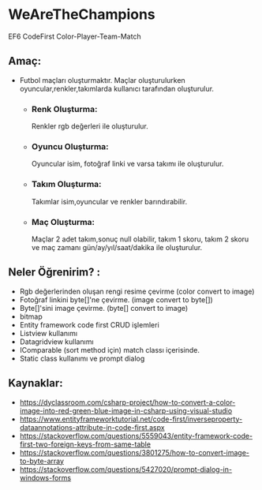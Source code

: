 # WeAreTheChampions
EF6 CodeFirst Color-Player-Team-Match 
## Amaç:
- Futbol maçları oluşturmaktır. Maçlar oluşturulurken oyuncular,renkler,takımlarda kullanıcı tarafından oluşturulur. 
  + ### Renk Oluşturma:
    Renkler rgb değerleri ile oluşturulur.
  + ### Oyuncu Oluşturma:
    Oyuncular isim, fotoğraf linki ve varsa takımı ile oluşturulur.
  + ### Takım Oluşturma:
    Takımlar isim,oyuncular ve renkler barındırabilir. 
  + ### Maç Oluşturma:
    Maçlar 2 adet takım,sonuç null olabilir, takım 1 skoru, takım 2 skoru ve maç zamanı gün/ay/yıl/saat/dakika ile oluşturulur.
## Neler Öğrenirim? :
- Rgb değerlerinden oluşan rengi resime çevirme (color convert to image)
- Fotoğraf linkini byte[]'ne çevirme. (image convert to byte[])
- Byte[]'sini image çevirme. (byte[] convert to image)
- bitmap
- Entity framework code first CRUD işlemleri
- Listview kullanımı
- Datagridview kullanımı
- IComparable (sort method için) match classı içerisinde.
- Static class kullanımı ve prompt dialog
## Kaynaklar:
- https://dyclassroom.com/csharp-project/how-to-convert-a-color-image-into-red-green-blue-image-in-csharp-using-visual-studio
- https://www.entityframeworktutorial.net/code-first/inverseproperty-dataannotations-attribute-in-code-first.aspx
- https://stackoverflow.com/questions/5559043/entity-framework-code-first-two-foreign-keys-from-same-table
- https://stackoverflow.com/questions/3801275/how-to-convert-image-to-byte-array
- https://stackoverflow.com/questions/5427020/prompt-dialog-in-windows-forms
